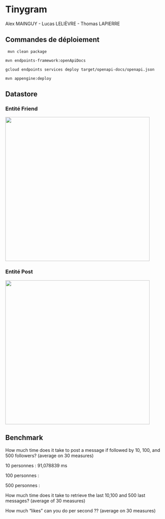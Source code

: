 # Tinygram

Alex MAINGUY - Lucas LELIÈVRE - Thomas LAPIERRE

## Commandes de déploiement

``` mvn clean package```

```mvn endpoints-framework:openApiDocs```  

```gcloud endpoints services deploy target/openapi-docs/openapi.json  ```

```mvn appengine:deploy ```

## Datastore
### Entité Friend
<img src="https://github.com/AlexM02/tinygram/blob/main/image-readme/friend-kind.png" width="450"/>

### Entité Post
<img src="https://github.com/AlexM02/tinygram/blob/main/image-readme/post-kind.png" width="450"/>

## Benchmark

How much time does it take to post a message if followed by 10, 100, and 500 followers? (average on 30 measures)

10 personnes : 
91,078839 ms 

100 personnes : 

500 personnes :

How much time does it take to retrieve the last 10,100 and 500 last messages? (average of 30 measures)

How much “likes” can you do per second ?? (average on 30 measures)

